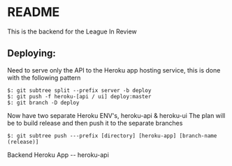 # README

This is the backend for the League In Review

## Deploying:

Need to serve only the API to the Heroku app hosting service, this is done with the following pattern
```
$: git subtree split --prefix server -b deploy
$: git push -f heroku-[api / ui] deploy:master
$: git branch -D deploy
```

Now have two separate Heroku ENV's, heroku-api & heroku-ui
The plan will be to build release and then push it to the separate branches
```
$: git subtree push ---prefix [directory] [heroku-app] [branch-name (release)]
```

Backend Heroku App -- heroku-api

